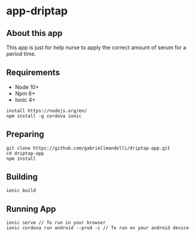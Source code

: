 app-driptap
===========
About this app
---------------
This app is just for help nurse to apply the correct amount of serum for a period time.

Requirements
------------
* Node 10+
* Npm 6+
* Ionic 4+

```
install https://nodejs.org/en/
npm install -g cordova ionic
````

Preparing
---------
```
git clone https://github.com/gabriellmandelli/driptap-app.git
cd driptap-app
npm install
```

Building
--------
```
ionic build
```

Running App
-----------
```
ionic serve // To run in your browser
ionic cordova run android --prod -c // To run on your android device
```
